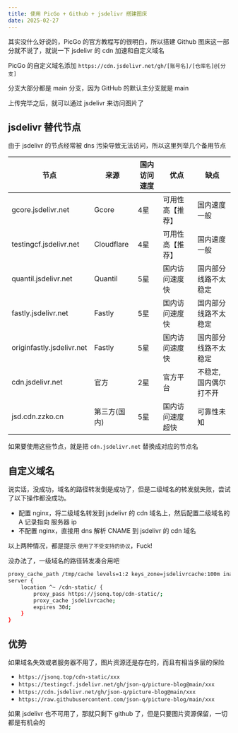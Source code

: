 ```yaml
---
title: 使用 PicGo + Github + jsdelivr 搭建图床
date: 2025-02-27
---
```


其实没什么好说的，PicGo 的官方教程写的很明白，所以搭建 Github 图床这一部分就不说了，就说一下 jsdelivr 的 cdn 加速和自定义域名

PicGo 的自定义域名添加 `https://cdn.jsdelivr.net/gh/[账号名]/[仓库名]@[分支]`

分支大部分都是 main 分支，因为 GitHub 的默认主分支就是 main

上传完毕之后，就可以通过 jsdelivr 来访问图片了

## jsdelivr 替代节点

由于 jsdelivr 的节点经常被 dns 污染导致无法访问，所以这里列举几个备用节点

| 节点 | 来源 | 国内访问速度 | 优点 | 缺点 |
| --- | --- | --- | --- | --- |
| gcore.jsdelivr.net | Gcore | 4星 | 可用性高【推荐】 | 国内速度一般 |
| testingcf.jsdelivr.net | Cloudflare | 4星 | 可用性高【推荐】 | 国内速度一般 |
| quantil.jsdelivr.net | Quantil | 5星 | 国内访问速度快 | 国内部分线路不太稳定 |
| fastly.jsdelivr.net | Fastly | 5星 | 国内访问速度快 | 国内部分线路不太稳定 |
| originfastly.jsdelivr.net | Fastly | 5星 | 国内访问速度快 | 国内部分线路不太稳定 |
| cdn.jsdelivr.net | 官方 | 2星 | 官方平台 | 不稳定, 国内偶尔打不开 |
| jsd.cdn.zzko.cn | 第三方(国内) | 5星 | 国内访问速度超快 | 可靠性未知 |

如果要使用这些节点，就是把 `cdn.jsdelivr.net` 替换成对应的节点名

## 自定义域名

说实话，没成功，域名的路径转发倒是成功了，但是二级域名的转发就失败，尝试了以下操作都没成功。

- 配置 nginx，将二级域名转发到 jsdelivr 的 cdn 域名上，然后配置二级域名的 A 记录指向 服务器 ip
- 不配置 nginx，直接用 dns 解析 CNAME 到 jsdelivr 的 cdn 域名

以上两种情况，都是提示 `使用了不受支持的协议`，Fuck!

没办法了，一级域名的路径转发凑合用吧

```bash
proxy_cache_path /tmp/cache levels=1:2 keys_zone=jsdelivrcache:100m inactive=1d max_size=5g;
server {
    location ^~ /cdn-static/ {
        proxy_pass https://jsonq.top/cdn-static/;
        proxy_cache jsdelivrcache;
        expires 30d;
    }
}
```

## 优势

如果域名失效或者服务器不用了，图片资源还是存在的，而且有相当多层的保险

- `https://jsonq.top/cdn-static/xxx`
- `https://testingcf.jsdelivr.net/gh/json-q/picture-blog@main/xxx`
- `https://cdn.jsdelivr.net/gh/json-q/picture-blog@main/xxx`
- `https://raw.githubusercontent.com/json-q/picture-blog/main/xxx`

如果 jsdelivr 也不可用了，那就只剩下 github 了，但是只要图片资源保留，一切都是有机会的
